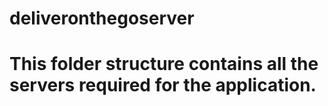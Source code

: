 # deliveronthegoserver
# This folder structure contains all the servers required for the application.

